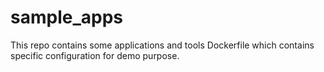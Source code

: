# sample_apps
This repo contains some applications and tools Dockerfile which contains specific configuration for demo purpose.
